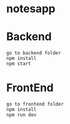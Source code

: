# notesapp

# Backend

    go to backend folder
    npm install
    npm start

# FrontEnd

    go to frontend folder
    npm install
    npm run dev
